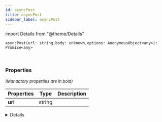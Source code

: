 ```yaml
---
id: asyncPost
title: asyncPost
sidebar_label: asyncPost
---
```


import Details from "@theme/Details"


```tsx
asyncPost(url: string,body: unknown,options: AnonymousObject<any>): Promise<any>
```
<br/>



### Properties

<font size="2"><i>(Mandatory properties are in bold)</i></font>

| Properties | Type | Description |
| --------- | ---- | ----------- |
| **url** | string |  |


<Details summary={<summary><b>Additional properties for advanced use cases</b></summary>}><div>

| Properties | Type | Description |
| --------- | ---- | ----------- |
| body | unknown |  |
| options | [AnonymousObject](/framework-api/interfaces/AnonymousObject.md)<any\> |  |


</div></Details>
